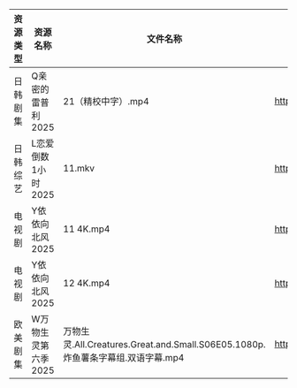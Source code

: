 | 资源类型 | 资源名称         | 文件名称                                                             | 分享链接                                 | 更新时间                |
| ---- | ------------ | ---------------------------------------------------------------- | ------------------------------------ | ------------------- |
| 日韩剧集 | Q亲密的雷普利2025  | 21（精校中字）.mp4                                                     | https://pan.quark.cn/s/8cb9fd7634af  | 2025-10-25 10:23:02 |
| 日韩综艺 | L恋爱倒数1小时2025 | 11.mkv                                                           | https://pan.quark.cn/s/8e32fe75dba6  | 2025-10-25 12:29:07 |
| 电视剧  | Y依依向北风2025   | 11 4K.mp4                                                        | https://www.alipan.com/s/D5ifn8EewgV | 2025-10-25 08:04:27 |
| 电视剧  | Y依依向北风2025   | 12 4K.mp4                                                        | https://www.alipan.com/s/D5ifn8EewgV | 2025-10-25 08:04:26 |
| 欧美剧集 | W万物生灵第六季2025 | 万物生灵.All.Creatures.Great.and.Small.S06E05.1080p.炸鱼薯条字幕组.双语字幕.mp4 | https://pan.quark.cn/s/6bed80ca39f7  | 2025-10-25 01:24:38 |
